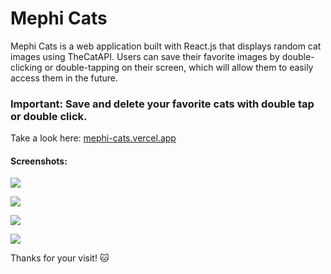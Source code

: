# Mephi Cats

Mephi Cats is a web application built with React.js that displays random cat images using TheCatAPI. Users can save their favorite images by double-clicking or double-tapping on their screen, which will allow them to easily access them in the future.

### **Important:** Save and delete your favorite cats with double tap or double click.

Take a look here: [mephi-cats.vercel.app](https://mephi-cats.vercel.app/ "https://mephi-cats.vercel.app")

#### **Screenshots:**

![](https://imgur.com/OLb0f1N.png)

![](https://imgur.com/ADw0g0y.png)

![](https://imgur.com/xgaqmf6.png)

![](https://imgur.com/yviq4gT.png)

Thanks for your visit! 🐱